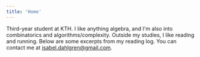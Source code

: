 ```yaml
---
title: 'Home'
---
```

Third-year student at KTH. I like anything algebra, and I'm also into combinatorics and algorithms/complexity. Outside my studies, I like reading and running. Below are some excerpts from my reading log. You can contact me at [isabel.dahlgren@gmail.com](mailto:isabel.dahlgren@gmail.com).
